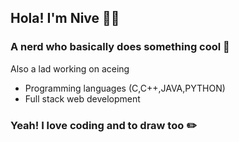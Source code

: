 ## Hola! I'm Nive 🤞🏼
### A nerd who basically does something cool 🦾
Also a lad working on aceing
* Programming languages (C,C++,JAVA,PYTHON)
* Full stack web development
### Yeah! I love coding and to draw too ✏️
